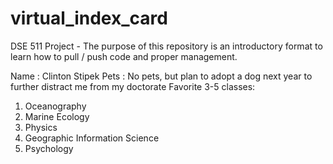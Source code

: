 # virtual_index_card
DSE 511 Project - The purpose of this repository is an introductory format to learn how to pull / push code and proper management.  

Name : Clinton Stipek
Pets : No pets, but plan to adopt a dog next year to further distract me from my doctorate
Favorite 3-5 classes:
1) Oceanography
2) Marine Ecology
3) Physics
4) Geographic Information Science
5) Psychology
